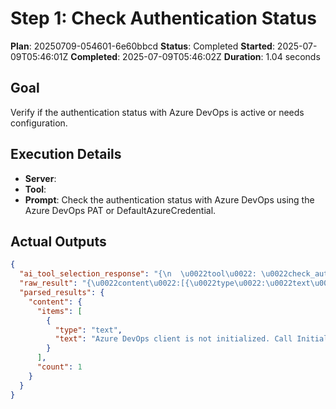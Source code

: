 ﻿# Step 1: Check Authentication Status

**Plan**: 20250709-054601-6e60bbcd
**Status**: Completed
**Started**: 2025-07-09T05:46:01Z
**Completed**: 2025-07-09T05:46:02Z
**Duration**: 1.04 seconds

## Goal
Verify if the authentication status with Azure DevOps is active or needs configuration.

## Execution Details
- **Server**: 
- **Tool**: 
- **Prompt**: Check the authentication status with Azure DevOps using the Azure DevOps PAT or DefaultAzureCredential.

## Actual Outputs
```json
{
  "ai_tool_selection_response": "{\n  \u0022tool\u0022: \u0022check_authentication_status\u0022,\n  \u0022parameters\u0022: {}\n}",
  "raw_result": "{\u0022content\u0022:[{\u0022type\u0022:\u0022text\u0022,\u0022text\u0022:\u0022Azure DevOps client is not initialized. Call InitializeAzureDevOpsClient first.\u0022}]}",
  "parsed_results": {
    "content": {
      "items": [
        {
          "type": "text",
          "text": "Azure DevOps client is not initialized. Call InitializeAzureDevOpsClient first."
        }
      ],
      "count": 1
    }
  }
}
```
